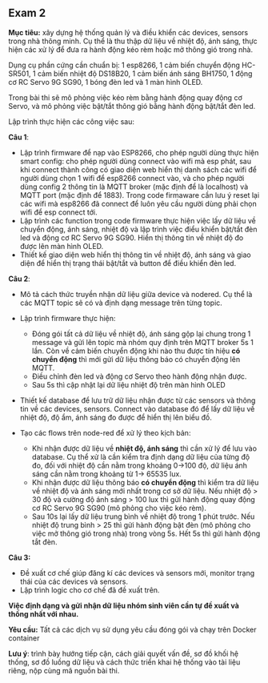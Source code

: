

## **Exam 2**

**Mục tiêu:** xây dựng hệ thống quản lý và điều khiển các devices, sensors trong nhà thông minh. Cụ thể là thu thập dữ liệu về nhiệt độ, ánh sáng, thực hiện các xử lý để đưa ra hành động kéo rèm  hoặc mở thông gió trong nhà.

Dụng cụ phần cứng cần chuẩn bị: 1 esp8266, 1 cảm biến chuyển động HC-SR501, 1 cảm biến nhiệt độ DS18B20, 1 cảm biến ánh sáng BH1750, 1 động cơ RC Servo 9G SG90, 1 bóng đèn led và 1 màn hình OLED.

Trong bài thi sẽ mô phỏng việc kéo rèm bằng hành động quay động cơ Servo, và mô phỏng việc bật/tắt thông gió bằng hành động bật/tắt đèn led.

Lập trình thực hiện các công việc sau:

**Câu 1**: 

- Lập trình firmware để nạp vào ESP8266, cho phép người dùng thực hiện smart config: cho phép người dùng connect vào wifi mà esp phát, sau khi connect thành công có giao diện web hiển thị danh sách các wifi để người dùng chọn 1 wifi để esp8266 connect vào, và cho phép người dùng config 2 thông tin là MQTT broker (mặc định để là localhost) và MQTT port (mặc định để 1883). Trong code firmaware cần lưu ý reset lại các wifi mà esp8266 đã connect để luôn yêu cầu người dùng phải chọn wifi để esp connect tới. 
- Lập trình các function trong code firmware thực hiện việc lấy dữ liệu về chuyển động, ánh sáng, nhiệt độ và lập trình việc điểu khiển bật/tắt đèn led và động cơ RC Servo 9G SG90. Hiển thị thông tin về nhiệt độ đo được lên màn hình OLED.
- Thiết kế giao diện web hiển thị thông tin về nhiệt độ, ánh sáng và giao diện để hiển thị trạng thái bật/tắt và button để điều khiển đèn led.

**Câu 2**: 

- Mô tả cách thức truyền nhận dữ liệu giữa device và nodered. Cụ thể là các MQTT topic sẽ có và định dạng message trên từng topic.

- Lập trình firmware thực hiện: 
	- Đóng gói tất cả dữ liệu về nhiệt độ, ánh sáng gộp lại chung trong 1 message và gửi lên topic mà nhóm quy định trên MQTT broker 5s 1 lần. Còn về cảm biến chuyển động khi nào thu được tín hiệu **có chuyển động** thì mới gửi dữ liệu thông báo có chuyển động lên MQTT.
	- Điều chỉnh đèn led và động cơ Servo theo hành động nhận được.
	- Sau 5s thì cập nhật lại dữ liệu nhiệt độ trên màn hình OLED

- Thiết kế database để lưu trữ dữ liệu nhận được từ các sensors và thông tin về các devices, sensors. Connect vào database đó để lấy dữ liệu về nhiệt độ, độ ẩm, ánh sáng đo được để hiển thị lên biểu đồ.

- Tạo các flows trên node-red để xử lý theo kịch bản: 

	- Khi nhận được dữ liệu về **nhiệt độ, ánh sáng** thì cần xử lý để lưu vào database. Cụ thể xử là cần kiểm tra định dạng dữ liệu của từng độ đo, đối với nhiệt độ cần nằm trong khoảng 0->100 độ, dữ liệu ánh sáng cần nằm trong khoảng từ 1-> 65535 lux. 
	- Khi nhận được dữ liệu thông báo **có chuyển động** thì kiểm tra dữ liệu về nhiệt độ và ánh sáng mới nhất trong cơ sở dữ liệu. Nếu nhiệt độ > 30 độ và cường độ ánh sáng > 100 lux thì gửi hành động quay động cơ RC Servo 9G SG90 (mô phỏng cho việc kéo rèm).
	- Sau 10s lại lấy dữ liệu trung bình về nhiệt độ trong 1 phút trước. Nếu nhiệt độ trung bình > 25 thì gửi hành động bật đèn (mô phỏng cho việc mở thông gió trong nhà) trong vòng 5s. Hết 5s thì gửi hành động tắt đèn.

**Câu 3:**
- Đề xuất cơ chế giúp đăng kí các devices và sensors mới, monitor trạng thái của các devices và sensors.
- Lập trình logic cho cơ chế đã đề xuất trên.

**Việc định dạng và gửi nhận dữ liệu nhóm sinh viên cần tự đề xuất và thống nhất với nhau.**

**Yêu cầu:**  Tất cả các dịch vụ sử dụng yêu cầu đóng gói và chạy trên Docker container

**Lưu ý**: trình bày hướng tiếp cận, cách giải quyết vấn đề, sơ đồ khối hệ thống, sơ đồ luồng dữ liệu và cách thức triển khai hệ thống vào tài liệu riêng, nộp cùng mã nguồn bài thi.
